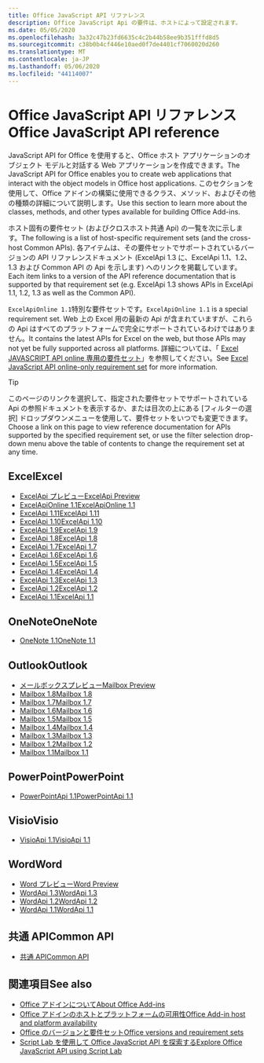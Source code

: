 ```yaml
---
title: Office JavaScript API リファレンス
description: Office JavaScript Api の要件は、ホストによって設定されます。
ms.date: 05/05/2020
ms.openlocfilehash: 3a32c47b23fd6635c4c2b44b58ee9b351fffd8d5
ms.sourcegitcommit: c38b0b4cf446e10aed0f7de4401cf7060020d260
ms.translationtype: MT
ms.contentlocale: ja-JP
ms.lasthandoff: 05/06/2020
ms.locfileid: "44114007"
---
```

# <a name="office-javascript-api-reference"></a><span data-ttu-id="8a1bb-103">Office JavaScript API リファレンス</span><span class="sxs-lookup"><span data-stu-id="8a1bb-103">Office JavaScript API reference</span></span>

<span data-ttu-id="8a1bb-104">JavaScript API for Office を使用すると、Office ホスト アプリケーションのオブジェクト モデルと対話する Web アプリケーションを作成できます。</span><span class="sxs-lookup"><span data-stu-id="8a1bb-104">The JavaScript API for Office enables you to create web applications that interact with the object models in Office host applications.</span></span> <span data-ttu-id="8a1bb-105">このセクションを使用して、Office アドインの構築に使用できるクラス、メソッド、およびその他の種類の詳細について説明します。</span><span class="sxs-lookup"><span data-stu-id="8a1bb-105">Use this section to learn more about the classes, methods, and other types available for building Office Add-ins.</span></span>

<span data-ttu-id="8a1bb-106">ホスト固有の要件セット (およびクロスホスト共通 Api) の一覧を次に示します。</span><span class="sxs-lookup"><span data-stu-id="8a1bb-106">The following is a list of host-specific requirement sets (and the cross-host Common APIs).</span></span> <span data-ttu-id="8a1bb-107">各アイテムは、その要件セットでサポートされているバージョンの API リファレンスドキュメント (ExcelApi 1.3 に、ExcelApi 1.1、1.2、1.3 および Common API の Api を示します) へのリンクを掲載しています。</span><span class="sxs-lookup"><span data-stu-id="8a1bb-107">Each item links to a version of the API reference documentation that is supported by that requirement set (e.g. ExcelApi 1.3 shows APIs in ExcelApi 1.1, 1.2, 1.3 as well as the Common API).</span></span>

<span data-ttu-id="8a1bb-108">`ExcelApiOnline 1.1`特別な要件セットです。</span><span class="sxs-lookup"><span data-stu-id="8a1bb-108">`ExcelApiOnline 1.1` is a special requirement set.</span></span> <span data-ttu-id="8a1bb-109">Web 上の Excel 用の最新の Api が含まれていますが、これらの Api はすべてのプラットフォームで完全にサポートされているわけではありません。</span><span class="sxs-lookup"><span data-stu-id="8a1bb-109">It contains the latest APIs for Excel on the web, but those APIs may not yet be fully supported across all platforms.</span></span> <span data-ttu-id="8a1bb-110">詳細については、「 [Excel JAVASCRIPT API online 専用の要件セット](/office/dev/add-ins/reference/requirement-sets/excel-api-online-requirement-set)」を参照してください。</span><span class="sxs-lookup"><span data-stu-id="8a1bb-110">See [Excel JavaScript API online-only requirement set](/office/dev/add-ins/reference/requirement-sets/excel-api-online-requirement-set) for more information.</span></span>

> [!TIP]
> <span data-ttu-id="8a1bb-111">このページのリンクを選択して、指定された要件セットでサポートされている Api の参照ドキュメントを表示するか、または目次の上にある [フィルターの選択] ドロップダウンメニューを使用して、要件セットをいつでも変更できます。</span><span class="sxs-lookup"><span data-stu-id="8a1bb-111">Choose a link on this page to view reference documentation for APIs supported by the specified requirement set, or use the filter selection drop-down menu above the table of contents to change the requirement set at any time.</span></span>

## <a name="excel"></a><span data-ttu-id="8a1bb-112">Excel</span><span class="sxs-lookup"><span data-stu-id="8a1bb-112">Excel</span></span>

- [<span data-ttu-id="8a1bb-113">ExcelApi プレビュー</span><span class="sxs-lookup"><span data-stu-id="8a1bb-113">ExcelApi Preview</span></span>](/javascript/api/excel?view=excel-js-preview)
- [<span data-ttu-id="8a1bb-114">ExcelApiOnline 1.1</span><span class="sxs-lookup"><span data-stu-id="8a1bb-114">ExcelApiOnline 1.1</span></span>](/javascript/api/excel?view=excel-js-online)
- [<span data-ttu-id="8a1bb-115">ExcelApi 1.11</span><span class="sxs-lookup"><span data-stu-id="8a1bb-115">ExcelApi 1.11</span></span>](/javascript/api/excel?view=excel-js-1.11)
- [<span data-ttu-id="8a1bb-116">ExcelApi 1.10</span><span class="sxs-lookup"><span data-stu-id="8a1bb-116">ExcelApi 1.10</span></span>](/javascript/api/excel?view=excel-js-1.10)
- [<span data-ttu-id="8a1bb-117">ExcelApi 1.9</span><span class="sxs-lookup"><span data-stu-id="8a1bb-117">ExcelApi 1.9</span></span>](/javascript/api/excel?view=excel-js-1.9)
- [<span data-ttu-id="8a1bb-118">ExcelApi 1.8</span><span class="sxs-lookup"><span data-stu-id="8a1bb-118">ExcelApi 1.8</span></span>](/javascript/api/excel?view=excel-js-1.8)
- [<span data-ttu-id="8a1bb-119">ExcelApi 1.7</span><span class="sxs-lookup"><span data-stu-id="8a1bb-119">ExcelApi 1.7</span></span>](/javascript/api/excel?view=excel-js-1.7)
- [<span data-ttu-id="8a1bb-120">ExcelApi 1.6</span><span class="sxs-lookup"><span data-stu-id="8a1bb-120">ExcelApi 1.6</span></span>](/javascript/api/excel?view=excel-js-1.6)
- [<span data-ttu-id="8a1bb-121">ExcelApi 1.5</span><span class="sxs-lookup"><span data-stu-id="8a1bb-121">ExcelApi 1.5</span></span>](/javascript/api/excel?view=excel-js-1.5)
- [<span data-ttu-id="8a1bb-122">ExcelApi 1.4</span><span class="sxs-lookup"><span data-stu-id="8a1bb-122">ExcelApi 1.4</span></span>](/javascript/api/excel?view=excel-js-1.4)
- [<span data-ttu-id="8a1bb-123">ExcelApi 1.3</span><span class="sxs-lookup"><span data-stu-id="8a1bb-123">ExcelApi 1.3</span></span>](/javascript/api/excel?view=excel-js-1.3)
- [<span data-ttu-id="8a1bb-124">ExcelApi 1.2</span><span class="sxs-lookup"><span data-stu-id="8a1bb-124">ExcelApi 1.2</span></span>](/javascript/api/excel?view=excel-js-1.2)
- [<span data-ttu-id="8a1bb-125">ExcelApi 1.1</span><span class="sxs-lookup"><span data-stu-id="8a1bb-125">ExcelApi 1.1</span></span>](/javascript/api/excel?view=excel-js-1.1)

## <a name="onenote"></a><span data-ttu-id="8a1bb-126">OneNote</span><span class="sxs-lookup"><span data-stu-id="8a1bb-126">OneNote</span></span>

- [<span data-ttu-id="8a1bb-127">OneNote 1.1</span><span class="sxs-lookup"><span data-stu-id="8a1bb-127">OneNote 1.1</span></span>](/javascript/api/onenote?view=onenote-js-1.1)

## <a name="outlook"></a><span data-ttu-id="8a1bb-128">Outlook</span><span class="sxs-lookup"><span data-stu-id="8a1bb-128">Outlook</span></span>

- [<span data-ttu-id="8a1bb-129">メールボックスプレビュー</span><span class="sxs-lookup"><span data-stu-id="8a1bb-129">Mailbox Preview</span></span>](/javascript/api/outlook?view=outlook-js-preview)
- [<span data-ttu-id="8a1bb-130">Mailbox 1.8</span><span class="sxs-lookup"><span data-stu-id="8a1bb-130">Mailbox 1.8</span></span>](/javascript/api/outlook?view=outlook-js-1.8)
- [<span data-ttu-id="8a1bb-131">Mailbox 1.7</span><span class="sxs-lookup"><span data-stu-id="8a1bb-131">Mailbox 1.7</span></span>](/javascript/api/outlook?view=outlook-js-1.7)
- [<span data-ttu-id="8a1bb-132">Mailbox 1.6</span><span class="sxs-lookup"><span data-stu-id="8a1bb-132">Mailbox 1.6</span></span>](/javascript/api/outlook?view=outlook-js-1.6)
- [<span data-ttu-id="8a1bb-133">Mailbox 1.5</span><span class="sxs-lookup"><span data-stu-id="8a1bb-133">Mailbox 1.5</span></span>](/javascript/api/outlook?view=outlook-js-1.5)
- [<span data-ttu-id="8a1bb-134">Mailbox 1.4</span><span class="sxs-lookup"><span data-stu-id="8a1bb-134">Mailbox 1.4</span></span>](/javascript/api/outlook?view=outlook-js-1.4)
- [<span data-ttu-id="8a1bb-135">Mailbox 1.3</span><span class="sxs-lookup"><span data-stu-id="8a1bb-135">Mailbox 1.3</span></span>](/javascript/api/outlook?view=outlook-js-1.3)
- [<span data-ttu-id="8a1bb-136">Mailbox 1.2</span><span class="sxs-lookup"><span data-stu-id="8a1bb-136">Mailbox 1.2</span></span>](/javascript/api/outlook?view=outlook-js-1.2)
- [<span data-ttu-id="8a1bb-137">Mailbox 1.1</span><span class="sxs-lookup"><span data-stu-id="8a1bb-137">Mailbox 1.1</span></span>](/javascript/api/outlook?view=outlook-js-1.1)

## <a name="powerpoint"></a><span data-ttu-id="8a1bb-138">PowerPoint</span><span class="sxs-lookup"><span data-stu-id="8a1bb-138">PowerPoint</span></span>

- [<span data-ttu-id="8a1bb-139">PowerPointApi 1.1</span><span class="sxs-lookup"><span data-stu-id="8a1bb-139">PowerPointApi 1.1</span></span>](/javascript/api/powerpoint?view=powerpoint-js-1.1)

## <a name="visio"></a><span data-ttu-id="8a1bb-140">Visio</span><span class="sxs-lookup"><span data-stu-id="8a1bb-140">Visio</span></span>

- [<span data-ttu-id="8a1bb-141">VisioApi 1.1</span><span class="sxs-lookup"><span data-stu-id="8a1bb-141">VisioApi 1.1</span></span>](/javascript/api/visio?view=visio-js-1.1)

## <a name="word"></a><span data-ttu-id="8a1bb-142">Word</span><span class="sxs-lookup"><span data-stu-id="8a1bb-142">Word</span></span>

- [<span data-ttu-id="8a1bb-143">Word プレビュー</span><span class="sxs-lookup"><span data-stu-id="8a1bb-143">Word Preview</span></span>](/javascript/api/word?view=word-js-preview)
- [<span data-ttu-id="8a1bb-144">WordApi 1.3</span><span class="sxs-lookup"><span data-stu-id="8a1bb-144">WordApi 1.3</span></span>](/javascript/api/word?view=word-js-1.3)
- [<span data-ttu-id="8a1bb-145">WordApi 1.2</span><span class="sxs-lookup"><span data-stu-id="8a1bb-145">WordApi 1.2</span></span>](/javascript/api/word?view=word-js-1.2)
- [<span data-ttu-id="8a1bb-146">WordApi 1.1</span><span class="sxs-lookup"><span data-stu-id="8a1bb-146">WordApi 1.1</span></span>](/javascript/api/word?view=word-js-1.1)

## <a name="common-api"></a><span data-ttu-id="8a1bb-147">共通 API</span><span class="sxs-lookup"><span data-stu-id="8a1bb-147">Common API</span></span>

- [<span data-ttu-id="8a1bb-148">共通 API</span><span class="sxs-lookup"><span data-stu-id="8a1bb-148">Common API</span></span>](/javascript/api/office?view=common-js)

## <a name="see-also"></a><span data-ttu-id="8a1bb-149">関連項目</span><span class="sxs-lookup"><span data-stu-id="8a1bb-149">See also</span></span>

- [<span data-ttu-id="8a1bb-150">Office アドインについて</span><span class="sxs-lookup"><span data-stu-id="8a1bb-150">About Office Add-ins</span></span>](/office/dev/add-ins/overview)
- [<span data-ttu-id="8a1bb-151">Office アドインのホストとプラットフォームの可用性</span><span class="sxs-lookup"><span data-stu-id="8a1bb-151">Office Add-in host and platform availability</span></span>](/office/dev/add-ins/overview/office-add-in-availability)
- [<span data-ttu-id="8a1bb-152">Office のバージョンと要件セット</span><span class="sxs-lookup"><span data-stu-id="8a1bb-152">Office versions and requirement sets</span></span>](/office/dev/add-ins/develop/office-versions-and-requirement-sets)
- [<span data-ttu-id="8a1bb-153">Script Lab を使用して Office JavaScript API を探索する</span><span class="sxs-lookup"><span data-stu-id="8a1bb-153">Explore Office JavaScript API using Script Lab</span></span>](/office/dev/add-ins/overview/explore-with-script-lab)
